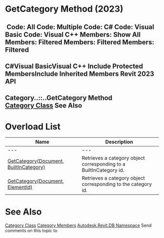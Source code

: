 # GetCategory Method (2023)

﻿
 Code: All Code: Multiple Code: C# Code: Visual Basic Code: Visual C++  Members: Show All Members: Filtered Members: Filtered Members: Filtered   
---  
C#Visual BasicVisual C++
Include Protected MembersInclude Inherited Members
Revit 2023 API  
---  
Category..::..GetCategory Method   
[Category Class](d390ecf6-e5db-d7c1-d7f2-766c0686e975.md "Category Class") See Also  
---  
# Overload List
| Name | Description |
| --- | --- |
| --- | --- | --- |
| [GetCategory(Document, BuiltInCategory)](c3334f01-3294-3214-8dbf-d4bb79bb54b1.md "GetCategory Method \(Document, BuiltInCategory\)") | Retrieves a category object corresponding to a BuiltInCategory id. |
| [GetCategory(Document, ElementId)](dd25c525-ef7c-5577-382c-587af3245df6.md "GetCategory Method \(Document, ElementId\)") | Retrieves a category object corresponding to the category id. |

# See Also
[Category Class](d390ecf6-e5db-d7c1-d7f2-766c0686e975.md "Category Class")
[Category Members](d86d3c89-67bc-e063-6435-be095ea68d1d.md "Category Members")
[Autodesk.Revit.DB Namespace](87546ba7-461b-c646-cbb1-2cb8f5bff8b2.md "Autodesk.Revit.DB Namespace")
Send comments on this topic to 
